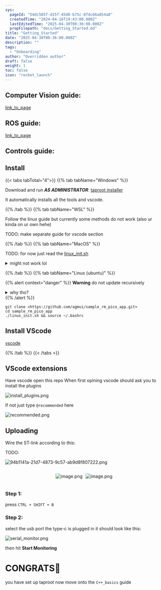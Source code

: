 ```yaml
---
sys:
  pageId: "54dc585f-d15f-45d0-b75c-8fdc66a854a8"
  createdTime: "2024-04-16T19:43:00.000Z"
  lastEditedTime: "2025-04-30T00:36:00.000Z"
  propFilepath: "docs/Getting_Started.md"
title: "Getting_Started"
date: "2025-04-30T00:36:00.000Z"
description: ""
tags:
  - "Onboarding"
author: "Overridden author"
draft: false
weight: 1
toc: false
icon: "rocket_launch"
---
```


## Computer Vision guide:

[link_to_page](86d45bc0-388b-4d26-8848-44f255f73d0e)

## ROS guide:

[link_to_page](3c76c1de-ec8f-46d6-8b0a-294005edc2d5)

## Controls guide:

## Install

{{< tabs tabTotal="4">}}
{{% tab tabName="Windows" %}}

Download and run _**AS ADMINISTRATOR**_: [taproot installer](https://github.com/Thornbots/TeachingFreshies/releases/tag/1.0)

It automatically installs all the tools and vscode.

{{% /tab %}}
{{% tab tabName="WSL" %}}

Follow the linux guide but currently some methods do not work (also ur kinda on ur own hehe)

TODO: make separate guide for vscode section

{{% /tab %}}
{{% tab tabName="MacOS" %}}

TODO: for now just read the [linux_init.sh](https://github.com/agmui/sample_rm_pico_app/blob/main/linux_init.sh)

<details>
<summary>might not work lol</summary>

`brew install libusb pkg-config`

Next install: [vscode](https://code.visualstudio.com/Download)

</details>

{{% /tab %}}
{{% tab tabName="Linux (ubuntu)" %}}

{{% alert context="danger" %}}
**Warning** do not update recursively
<details>
<summary>why tho?</summary>
There are some submodules that may go on for a while (like tinyusb) and I highly
recommend you don't need to get them.
If you want to see what submodules I update just look in `linux_init.sh`
</details>
{{% /alert %}}

```shell
git clone <https://github.com/agmui/sample_rm_pico_app.git>
cd sample_rm_pico_app
./linux_init.sh && source ~/.bashrc
```

## Install VScode

[vscode](https://code.visualstudio.com/Download)

{{% /tab %}}
{{< /tabs >}}

## VScode extensions

Have vscode open this repo
When first opining vscode should ask you to install the plugins

![install_plugins.png](https://prod-files-secure.s3.us-west-2.amazonaws.com/d518164a-d88e-44d1-a4ee-3adb3bd8bce0/89bd30f0-1825-4e77-867b-0a41ce370880/install_plugins.png?X-Amz-Algorithm=AWS4-HMAC-SHA256&X-Amz-Content-Sha256=UNSIGNED-PAYLOAD&X-Amz-Credential=ASIAZI2LB4665U3KFANA%2F20250715%2Fus-west-2%2Fs3%2Faws4_request&X-Amz-Date=20250715T091816Z&X-Amz-Expires=3600&X-Amz-Security-Token=IQoJb3JpZ2luX2VjECkaCXVzLXdlc3QtMiJHMEUCICgJEV%2Bp2yIo4EyPM10rjgEtUxQavoyLGaW95CkHJST7AiEA2uGPviBNGRVMr47JrMEzL%2FuO6GOhDDue%2FpNdGvdgtu4q%2FwMIQhAAGgw2Mzc0MjMxODM4MDUiDKYseegv9xLsxSQC4yrcA%2BTHZNltK%2FcdNjYPDrcAR3Q8vMoq5c6QWfxg3UmbTsKHoNKSJt4fAbHtjITdrFe2JMO8a%2B57eEsMG2hU%2BxuTst0%2BIyRD98aMVlbva%2FDTL%2FzRpnNPeln6JgzCC97PcQwWjrD4RQuFQdZTYXmGjzggzjRurruxqnXhvuW%2F3YqioK2efpA2tMhHl71ZZPHsYDo26NNhc0IqruFushanKvUTs3gAywZI83K3qnU5V53rzRTubKZSBG3GX2q9RT22AfKk6eNUhjH23m4KI1gzYt%2F2iNLEf4GJN7eCEqeobHs%2BCd0uaiv20Zgr0USGj1EL39j1I57eHs%2BaGkxAEzGLdPX8XHESi0i1St31NeRIpt2qE%2BxSMpeEUscaMX%2BuomJAUxi1hf38TZwPaSB7qhTm29BMe6HQ55faFwecEXj%2BEci2wbJNsCM6TUq9U412%2FwLJ1viQmgb3QUIU3vSRX%2F7GgEK7WgRd24RxhsSIHh7eDaB7DNF9QByHDSfbcnBUG59c6BVMByzOSIO3%2By7fIgOm71RRhTfW1ZqxFfuZC125dI7iXyX6B2Y0QzxQARRwTHqF3aNSpukLXqeW6ads132XPQyWqGqDCQ%2FympGClIvUDIWFugDEj80taSso9JcMthnHMMSx2MMGOqUB%2B6igoJsFrWo67YVtP0vE2CqLeQj7CX%2BBjeVZDr4NwywbU4X7fxJYNQ7V8lUElnZLwAJMgqAXINBfMAHqdo3uI0NaJXh6fFucyycKn0i7r4dg6CYbK38P7VtFkMhVUX3wqQEdH%2F17gb6vJG8XEUXqjx0GEud%2FL13RW8WWHsW%2BmPrI9d4774oyGuAiSQ%2F0wz0tzgrct9PJfNMBetSmnl6v6jRq9lIf&X-Amz-Signature=0dec78a41501719c41b4023d732f9fd8a6c668e15b4e0a18e495a3071ce4912e&X-Amz-SignedHeaders=host&x-amz-checksum-mode=ENABLED&x-id=GetObject)

If not just type `@recommended` here  

![recommended.png](https://prod-files-secure.s3.us-west-2.amazonaws.com/d518164a-d88e-44d1-a4ee-3adb3bd8bce0/61e661e9-5d85-4dfc-be0d-8d2097a5e793/recommended.png?X-Amz-Algorithm=AWS4-HMAC-SHA256&X-Amz-Content-Sha256=UNSIGNED-PAYLOAD&X-Amz-Credential=ASIAZI2LB4665U3KFANA%2F20250715%2Fus-west-2%2Fs3%2Faws4_request&X-Amz-Date=20250715T091816Z&X-Amz-Expires=3600&X-Amz-Security-Token=IQoJb3JpZ2luX2VjECkaCXVzLXdlc3QtMiJHMEUCICgJEV%2Bp2yIo4EyPM10rjgEtUxQavoyLGaW95CkHJST7AiEA2uGPviBNGRVMr47JrMEzL%2FuO6GOhDDue%2FpNdGvdgtu4q%2FwMIQhAAGgw2Mzc0MjMxODM4MDUiDKYseegv9xLsxSQC4yrcA%2BTHZNltK%2FcdNjYPDrcAR3Q8vMoq5c6QWfxg3UmbTsKHoNKSJt4fAbHtjITdrFe2JMO8a%2B57eEsMG2hU%2BxuTst0%2BIyRD98aMVlbva%2FDTL%2FzRpnNPeln6JgzCC97PcQwWjrD4RQuFQdZTYXmGjzggzjRurruxqnXhvuW%2F3YqioK2efpA2tMhHl71ZZPHsYDo26NNhc0IqruFushanKvUTs3gAywZI83K3qnU5V53rzRTubKZSBG3GX2q9RT22AfKk6eNUhjH23m4KI1gzYt%2F2iNLEf4GJN7eCEqeobHs%2BCd0uaiv20Zgr0USGj1EL39j1I57eHs%2BaGkxAEzGLdPX8XHESi0i1St31NeRIpt2qE%2BxSMpeEUscaMX%2BuomJAUxi1hf38TZwPaSB7qhTm29BMe6HQ55faFwecEXj%2BEci2wbJNsCM6TUq9U412%2FwLJ1viQmgb3QUIU3vSRX%2F7GgEK7WgRd24RxhsSIHh7eDaB7DNF9QByHDSfbcnBUG59c6BVMByzOSIO3%2By7fIgOm71RRhTfW1ZqxFfuZC125dI7iXyX6B2Y0QzxQARRwTHqF3aNSpukLXqeW6ads132XPQyWqGqDCQ%2FympGClIvUDIWFugDEj80taSso9JcMthnHMMSx2MMGOqUB%2B6igoJsFrWo67YVtP0vE2CqLeQj7CX%2BBjeVZDr4NwywbU4X7fxJYNQ7V8lUElnZLwAJMgqAXINBfMAHqdo3uI0NaJXh6fFucyycKn0i7r4dg6CYbK38P7VtFkMhVUX3wqQEdH%2F17gb6vJG8XEUXqjx0GEud%2FL13RW8WWHsW%2BmPrI9d4774oyGuAiSQ%2F0wz0tzgrct9PJfNMBetSmnl6v6jRq9lIf&X-Amz-Signature=c6c9c7a277c5397b9cb56583d97e7deb0fc30925ab9e61925ae8b2af30e39477&X-Amz-SignedHeaders=host&x-amz-checksum-mode=ENABLED&x-id=GetObject)

## Uploading

Wire the ST-link according to this:

TODO:

![94b1141a-21d7-4873-9c57-ab9d8f807222.png](https://prod-files-secure.s3.us-west-2.amazonaws.com/d518164a-d88e-44d1-a4ee-3adb3bd8bce0/e5fad17d-ab82-4300-9f4c-505ab4b1202c/94b1141a-21d7-4873-9c57-ab9d8f807222.png?X-Amz-Algorithm=AWS4-HMAC-SHA256&X-Amz-Content-Sha256=UNSIGNED-PAYLOAD&X-Amz-Credential=ASIAZI2LB4665U3KFANA%2F20250715%2Fus-west-2%2Fs3%2Faws4_request&X-Amz-Date=20250715T091816Z&X-Amz-Expires=3600&X-Amz-Security-Token=IQoJb3JpZ2luX2VjECkaCXVzLXdlc3QtMiJHMEUCICgJEV%2Bp2yIo4EyPM10rjgEtUxQavoyLGaW95CkHJST7AiEA2uGPviBNGRVMr47JrMEzL%2FuO6GOhDDue%2FpNdGvdgtu4q%2FwMIQhAAGgw2Mzc0MjMxODM4MDUiDKYseegv9xLsxSQC4yrcA%2BTHZNltK%2FcdNjYPDrcAR3Q8vMoq5c6QWfxg3UmbTsKHoNKSJt4fAbHtjITdrFe2JMO8a%2B57eEsMG2hU%2BxuTst0%2BIyRD98aMVlbva%2FDTL%2FzRpnNPeln6JgzCC97PcQwWjrD4RQuFQdZTYXmGjzggzjRurruxqnXhvuW%2F3YqioK2efpA2tMhHl71ZZPHsYDo26NNhc0IqruFushanKvUTs3gAywZI83K3qnU5V53rzRTubKZSBG3GX2q9RT22AfKk6eNUhjH23m4KI1gzYt%2F2iNLEf4GJN7eCEqeobHs%2BCd0uaiv20Zgr0USGj1EL39j1I57eHs%2BaGkxAEzGLdPX8XHESi0i1St31NeRIpt2qE%2BxSMpeEUscaMX%2BuomJAUxi1hf38TZwPaSB7qhTm29BMe6HQ55faFwecEXj%2BEci2wbJNsCM6TUq9U412%2FwLJ1viQmgb3QUIU3vSRX%2F7GgEK7WgRd24RxhsSIHh7eDaB7DNF9QByHDSfbcnBUG59c6BVMByzOSIO3%2By7fIgOm71RRhTfW1ZqxFfuZC125dI7iXyX6B2Y0QzxQARRwTHqF3aNSpukLXqeW6ads132XPQyWqGqDCQ%2FympGClIvUDIWFugDEj80taSso9JcMthnHMMSx2MMGOqUB%2B6igoJsFrWo67YVtP0vE2CqLeQj7CX%2BBjeVZDr4NwywbU4X7fxJYNQ7V8lUElnZLwAJMgqAXINBfMAHqdo3uI0NaJXh6fFucyycKn0i7r4dg6CYbK38P7VtFkMhVUX3wqQEdH%2F17gb6vJG8XEUXqjx0GEud%2FL13RW8WWHsW%2BmPrI9d4774oyGuAiSQ%2F0wz0tzgrct9PJfNMBetSmnl6v6jRq9lIf&X-Amz-Signature=949231b844dc6a9e25c8844c084a97b7b90158d38cefe133f11bba60a7d7ad1b&X-Amz-SignedHeaders=host&x-amz-checksum-mode=ENABLED&x-id=GetObject)

<div style="display: flex;flex-direction: row; column-gap:10px; max-width: 630px;justify-content: center;">
<div>

![image.png](https://prod-files-secure.s3.us-west-2.amazonaws.com/d518164a-d88e-44d1-a4ee-3adb3bd8bce0/210ecb78-1116-4d7b-b9b7-2292f66fa2c2/image.png?X-Amz-Algorithm=AWS4-HMAC-SHA256&X-Amz-Content-Sha256=UNSIGNED-PAYLOAD&X-Amz-Credential=ASIAZI2LB466XOVJD2VB%2F20250715%2Fus-west-2%2Fs3%2Faws4_request&X-Amz-Date=20250715T091819Z&X-Amz-Expires=3600&X-Amz-Security-Token=IQoJb3JpZ2luX2VjECkaCXVzLXdlc3QtMiJHMEUCIQD8mlu7GF34FlawWTJ2mzm6bPK%2Bva1%2BGUInk%2FrfAXkYHgIgGmp4jUErnVUCoNoM0uzGcUeCvMEUNEWDlrV7GflTiNQq%2FwMIQhAAGgw2Mzc0MjMxODM4MDUiDPXvZmft2p8nW9%2BMYircAz680D5U6sLtU64DAr1XdfLJxK3Fuy2QctPH9rXw1XIn%2BPSu1InWXjfMHIPpjW2k99ck69Wd0%2BKq%2BhYKpPJ7ZohKGYAN7OKtdZFggfhX9g7XdNDH20C%2BeyerXeuXN%2BLWoW9SvqAl8FQ6CB1zgPSaYBCfluEjXKrE3Bsq8b02HoXub850M%2FwhqiEW2gIlnUPSwtC38un5xzXnzkWYzXrMg1eY7xOGz1du3%2BXXfQU0ZCYW0XpvOnhru7eFvyZMeoooWkCoaJc1z0h5fcArw0UPOaYE8vMETJCYccYuOofNSuUQMogQQiKflvF6Xcupo66WQLmdthqPEJNVFFjBmUJJbXCg22sRgd3FiEGDeqznbXApmJHpe2kRxjAChB0GcROpdE3Sr7hU6x%2BSqkDvLhg%2FrlboxbdeFSrii9PuK%2BHQNKKkdmUxm5wFYGNOQBiKvZhC6WKSXvqokbjU2v8zpZwZsJJLxZOUkAdGh7%2B5Dfb72Ws0NT8SwPJFv%2BQ%2FCfL8p7wxVnaccvzPT8LjjzSTKXL9lSigTpag%2BGa86sgiCmyCNPwTfBNlkxm0Ri5jcfVlHYQBecBl7aVdD6u94J2O4vmYc%2FjQMQm%2FpRf%2FUUIDV4WOhIjubG3bf4a29xI4zNKUMOmw2MMGOqUBFtO%2BmKtEPsPN9inN7tx1RqQdCnTqlEAkg%2FksR96%2BYKXSdq48IrHKxndwUNHxIE%2BA2LsXayNOYKBC5sJeB4ASROfA95nmgy5q4WS10obac9qtODslaVkgvOfLk4y3hqmPx25etqTvE2CJWKXUCWt52gg0XD0oEGeq94YH1U0dXJ%2B9Ws3FIL958jUUfL8N%2BR0v9T2n5qCRC3qq3ffFP8xrJs2N6oBY&X-Amz-Signature=de87d52ce16134995616705385216f3469be2794821838aa48bca6a01e61ab34&X-Amz-SignedHeaders=host&x-amz-checksum-mode=ENABLED&x-id=GetObject)

</div>
<div>

![image.png](https://prod-files-secure.s3.us-west-2.amazonaws.com/d518164a-d88e-44d1-a4ee-3adb3bd8bce0/33a0fd0f-8ca6-4a86-8e09-26e95ded1fff/image.png?X-Amz-Algorithm=AWS4-HMAC-SHA256&X-Amz-Content-Sha256=UNSIGNED-PAYLOAD&X-Amz-Credential=ASIAZI2LB466V2WNO7OD%2F20250715%2Fus-west-2%2Fs3%2Faws4_request&X-Amz-Date=20250715T091820Z&X-Amz-Expires=3600&X-Amz-Security-Token=IQoJb3JpZ2luX2VjECkaCXVzLXdlc3QtMiJHMEUCIDcSOG8UBbRYNXZrPaaJBxQH5wJL3NoFNudhg40F6LOnAiEAwBRuxjxaV2r5K5afnfmsUTsITHhrUkBm%2FydLnpbpa%2Fkq%2FwMIQhAAGgw2Mzc0MjMxODM4MDUiDFzksTovzGUsTuxnLCrcAzU1OqSIlWefNulcu%2FXP59GTkDUX0GOCYi%2FVWtYpr5Ibdv%2F6uUOUaS9JWY8GvZE0Ia7f%2FbuJpWozRufY8lDg8xCqMFO5pY3klGHa3diIXl%2BkXrgccXg1ip2Ah9VA4JVMxP9JjKZdnAMmyHPTjCDgenmCL2mef2g16gTHhsS2jtVjZA%2FAmhwLIpo8EI42QFxsBnZfy7Ivrbk%2BiGRaPSR0Y%2FM4joggnzlxYStNNw1XcLbfezzVuPnBOvwdISyHEo41o0XABPlPbI2HJFwV2le%2B9Nmv7iwICAAHhWAamIyS%2BBX1jVbGNa3MspKJfc1NgH4B4E9DTtR9qIPmBnt6oYZi1z8G9USrgFjqvT6tzVMRfNyaTEY1oCWkP6HFO3ovBPpd1wePIxc4Ya7%2FDrV4P0HH2wBAWaW9ZY%2F64JLja3YaLalqs7oETSxpWSYjbRCqW4QXG99lGbkftIRfZZDsc2YOna2G5UMWGbKpaqE%2FbGBAtNBV9DAvQkkEjv3n%2B2QQklpcZ9io7fVgMo3QesSqfqZK7xsJfonPiwx5Vg43AU%2F6secGFrPvokvDWOeAfTrpK3uszC66D8%2FWFEU2dAB8da96fIO1%2BXt6j6zibmmEtU%2F5j4fRo%2FalmL9DrzdqioLNMOuw2MMGOqUBhuHyqy%2Ba0pM8XjyEU5%2Bi98E8%2F3JEgKNF%2BOhObYSU441x3xlWRuC6vKZAMAIcHPJwIzzLTmXouPzMk6uvtPdJhAJDP3O%2B44qWYzN38XGJ8BgLvQOdDoPJ7zRtDCxnXOkTqt0NM5ZnpuEVzpCrjbYpLS9bDEF%2B9D9DZazn7SfitrkKmJdQrc9RLkIJECNm1zOwgDYPXOA0W1cmSXeeildFDWxH94%2BS&X-Amz-Signature=4c9b1de76a0021ce08ce8d8b6c6be35aa4b2f8cb72f71a16c44c0aa44c54d119&X-Amz-SignedHeaders=host&x-amz-checksum-mode=ENABLED&x-id=GetObject)

</div>
</div>

### Step 1:

press `CTRL + SHIFT + B`

### Step 2:

select the usb port the type-c is plugged in it should look like this:

![serial_monitor.png](https://prod-files-secure.s3.us-west-2.amazonaws.com/d518164a-d88e-44d1-a4ee-3adb3bd8bce0/f03f4774-05d4-4393-b6a0-d5efb6d315ab/serial_monitor.png?X-Amz-Algorithm=AWS4-HMAC-SHA256&X-Amz-Content-Sha256=UNSIGNED-PAYLOAD&X-Amz-Credential=ASIAZI2LB4665U3KFANA%2F20250715%2Fus-west-2%2Fs3%2Faws4_request&X-Amz-Date=20250715T091816Z&X-Amz-Expires=3600&X-Amz-Security-Token=IQoJb3JpZ2luX2VjECkaCXVzLXdlc3QtMiJHMEUCICgJEV%2Bp2yIo4EyPM10rjgEtUxQavoyLGaW95CkHJST7AiEA2uGPviBNGRVMr47JrMEzL%2FuO6GOhDDue%2FpNdGvdgtu4q%2FwMIQhAAGgw2Mzc0MjMxODM4MDUiDKYseegv9xLsxSQC4yrcA%2BTHZNltK%2FcdNjYPDrcAR3Q8vMoq5c6QWfxg3UmbTsKHoNKSJt4fAbHtjITdrFe2JMO8a%2B57eEsMG2hU%2BxuTst0%2BIyRD98aMVlbva%2FDTL%2FzRpnNPeln6JgzCC97PcQwWjrD4RQuFQdZTYXmGjzggzjRurruxqnXhvuW%2F3YqioK2efpA2tMhHl71ZZPHsYDo26NNhc0IqruFushanKvUTs3gAywZI83K3qnU5V53rzRTubKZSBG3GX2q9RT22AfKk6eNUhjH23m4KI1gzYt%2F2iNLEf4GJN7eCEqeobHs%2BCd0uaiv20Zgr0USGj1EL39j1I57eHs%2BaGkxAEzGLdPX8XHESi0i1St31NeRIpt2qE%2BxSMpeEUscaMX%2BuomJAUxi1hf38TZwPaSB7qhTm29BMe6HQ55faFwecEXj%2BEci2wbJNsCM6TUq9U412%2FwLJ1viQmgb3QUIU3vSRX%2F7GgEK7WgRd24RxhsSIHh7eDaB7DNF9QByHDSfbcnBUG59c6BVMByzOSIO3%2By7fIgOm71RRhTfW1ZqxFfuZC125dI7iXyX6B2Y0QzxQARRwTHqF3aNSpukLXqeW6ads132XPQyWqGqDCQ%2FympGClIvUDIWFugDEj80taSso9JcMthnHMMSx2MMGOqUB%2B6igoJsFrWo67YVtP0vE2CqLeQj7CX%2BBjeVZDr4NwywbU4X7fxJYNQ7V8lUElnZLwAJMgqAXINBfMAHqdo3uI0NaJXh6fFucyycKn0i7r4dg6CYbK38P7VtFkMhVUX3wqQEdH%2F17gb6vJG8XEUXqjx0GEud%2FL13RW8WWHsW%2BmPrI9d4774oyGuAiSQ%2F0wz0tzgrct9PJfNMBetSmnl6v6jRq9lIf&X-Amz-Signature=dc66a892718e2d9e772f40badab882f176478f0800c78aaf23f1959b5d28dcce&X-Amz-SignedHeaders=host&x-amz-checksum-mode=ENABLED&x-id=GetObject)

then hit **Start Monitoring**

# CONGRATS🎉

you have set up taproot now move onto the `C++_basics` guide
